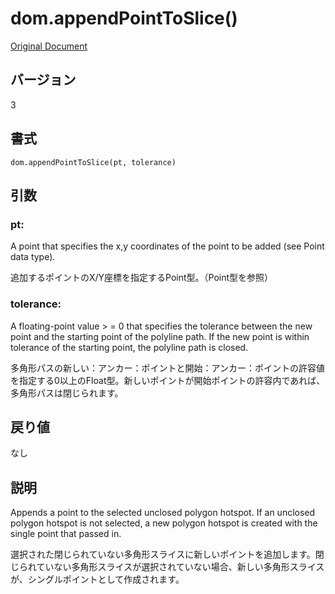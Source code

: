 # dom.appendPointToSlice()

[Original Document](http://help.adobe.com/en_US/fireworks/cs/extend/WS5b3ccc516d4fbf351e63e3d1183c94856c-7f38.html)

## バージョン

3

## 書式

```
dom.appendPointToSlice(pt, tolerance)
```

## 引数

### pt:

A point that specifies the x,y coordinates of the point to be added (see Point data type).

追加するポイントのX/Y座標を指定するPoint型。（Point型を参照）

### tolerance:

A floating-point value > = 0 that specifies the tolerance between the new point and the starting point of the polyline path. If the new point is within tolerance of the starting point, the polyline path is closed.

多角形パスの新しい：アンカー：ポイントと開始：アンカー：ポイントの許容値を指定する0以上のFloat型。新しいポイントが開始ポイントの許容内であれば、多角形パスは閉じられます。

## 戻り値

なし

## 説明

Appends a point to the selected unclosed polygon hotspot. If an unclosed polygon hotspot is not selected, a new polygon hotspot is created with the single point that passed in.

選択された閉じられていない多角形スライスに新しいポイントを追加します。閉じられていない多角形スライスが選択されていない場合、新しい多角形スライスが、シングルポイントとして作成されます。